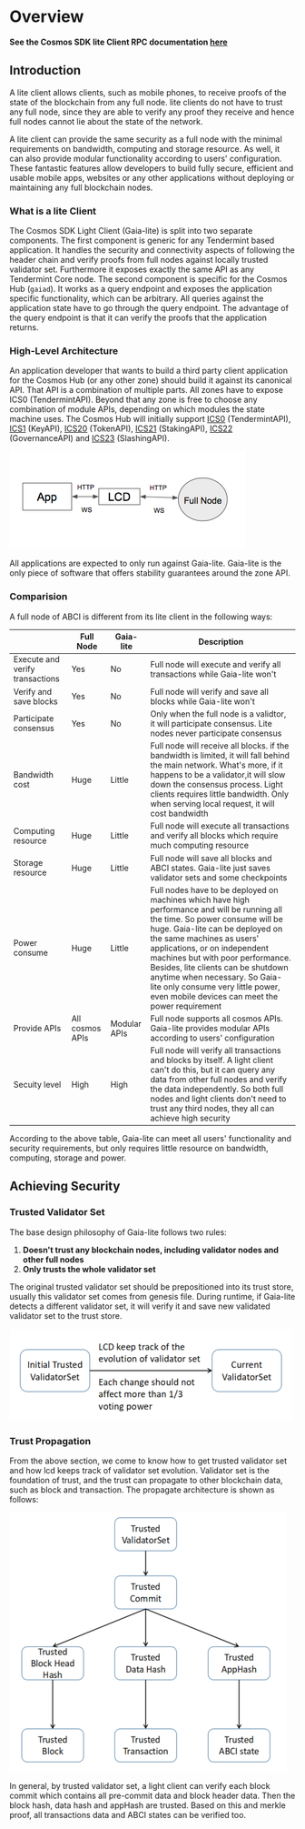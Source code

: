 # Overview

**See the Cosmos SDK lite Client RPC documentation [here](https://cosmos.network/rpc/)**

## Introduction

A lite client allows clients, such as mobile phones, to receive proofs of the state of the
blockchain from any full node. lite clients do not have to trust any full node, since they are able
to verify any proof they receive and hence full nodes cannot lie about the state of the network.

A lite client can provide the same security as a full node with the minimal requirements on
bandwidth, computing and storage resource. As well, it can also provide modular functionality
according to users' configuration. These fantastic features allow developers to build fully secure,
efficient and usable mobile apps, websites or any other applications without deploying or
maintaining any full blockchain nodes.

### What is a lite Client

The Cosmos SDK Light Client (Gaia-lite) is split into two separate components. The first component is generic for any Tendermint
based application. It handles the security and connectivity aspects of following the header chain
and verify proofs from full nodes against locally trusted validator set. Furthermore it exposes
exactly the same API as any Tendermint Core node. The second component is specific for the Cosmos
Hub (`gaiad`). It works as a query endpoint and exposes the application specific functionality, which
can be arbitrary. All queries against the application state have to go through the query endpoint.
The advantage of the query endpoint is that it can verify the proofs that the application returns.

### High-Level Architecture

An application developer that wants to build a third party client application for the Cosmos Hub (or any
other zone) should build it against its canonical API. That API is a combination of multiple parts.
All zones have to expose ICS0 (TendermintAPI). Beyond that any zone is free to choose any
combination of module APIs, depending on which modules the state machine uses. The Cosmos Hub will
initially support [ICS0](https://cosmos.network/rpc/#/ICS0) (TendermintAPI), [ICS1](https://cosmos.network/rpc/#/ICS1) (KeyAPI), [ICS20](https://cosmos.network/rpc/#/ICS20) (TokenAPI), [ICS21](https://cosmos.network/rpc/#/ICS21) (StakingAPI),
[ICS22](https://cosmos.network/rpc/#/ICS22) (GovernanceAPI) and [ICS23](https://cosmos.network/rpc/#/ICS23) (SlashingAPI).

![high-level](./pics/high-level.png)

All applications are expected to only run against Gaia-lite. Gaia-lite is the only piece of software
that offers stability guarantees around the zone API.

### Comparision

A full node of ABCI is different from its lite client in the following ways:

|| Full Node | Gaia-lite | Description|
|-| ------------- | ----- | -------------- |
| Execute and verify transactions|Yes|No|Full node will execute and verify all transactions while Gaia-lite won't|
| Verify and save blocks|Yes|No|Full node will verify and save all blocks while Gaia-lite won't|
| Participate consensus| Yes|No|Only when the full node is a validtor, it will participate consensus. Lite nodes never participate consensus|
| Bandwidth cost|Huge|Little|Full node will receive all blocks. if the bandwidth is limited, it will fall behind the main network. What's more, if it happens to be a validator,it will slow down the consensus process. Light clients requires little bandwidth. Only when serving local request, it will cost bandwidth|
| Computing resource|Huge|Little|Full node will execute all transactions and verify all blocks which require much computing resource|
| Storage resource|Huge|Little|Full node will save all blocks and ABCI states. Gaia-lite just saves validator sets and some checkpoints|
| Power consume|Huge|Little|Full nodes have to be deployed on machines which have high performance and will be running all the time. So power consume will be huge. Gaia-lite can be deployed on the same machines as users' applications, or on independent machines but with poor performance. Besides, lite clients can be shutdown anytime when necessary. So Gaia-lite only consume very little power, even mobile devices can meet the power requirement|
| Provide APIs|All cosmos APIs|Modular APIs|Full node supports all cosmos APIs. Gaia-lite provides modular APIs according to users' configuration|
| Secuity level| High|High|Full node will verify all transactions and blocks by itself. A light client can't do this, but it can query any data from other full nodes and verify the data independently. So both full nodes and light clients don't need to trust any third nodes, they all can achieve high security|

According to the above table, Gaia-lite can meet all users' functionality and security requirements, but
only requires little resource on bandwidth, computing, storage and power.

## Achieving Security

### Trusted Validator Set

The base design philosophy of Gaia-lite follows two rules:

1. **Doesn't trust any blockchain nodes, including validator nodes and other full nodes**
2. **Only trusts the whole validator set**

The original trusted validator set should be prepositioned into its trust store, usually this
validator set comes from genesis file. During runtime, if Gaia-lite detects a different validator set,
it will verify it and save new validated validator set to the trust store.

![validator-set-change](./pics/validatorSetChange.png)

### Trust Propagation

From the above section, we come to know how to get trusted validator set and how lcd keeps track of
validator set evolution. Validator set is the foundation of trust, and the trust can propagate to
other blockchain data, such as block and transaction. The propagate architecture is shown as
follows:

![change-process](./pics/trustPropagate.png)

In general, by trusted validator set, a light client can verify each block commit which contains all pre-commit
data and block header data. Then the block hash, data hash and appHash are trusted. Based on this
and merkle proof, all transactions data and ABCI states can be verified too.
